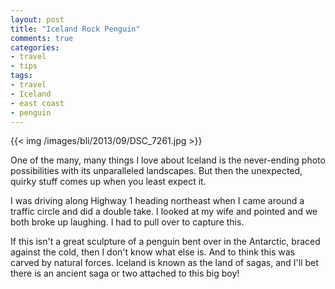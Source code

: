 ```yaml
---
layout: post
title: "Iceland Rock Penguin"
comments: true
categories:
- travel
- tips
tags:
- travel
- Iceland
- east coast
- penguin
---
```


{{<  img /images/bli/2013/09/DSC_7261.jpg  >}}

One of the many, many things I love about Iceland is the never-ending photo possibilities with its unparalleled landscapes. But then the unexpected, quirky stuff comes up when you least expect it. 

<!--more-->

I was driving along Highway 1 heading northeast when I came around a traffic circle and did a double take. I looked at my wife and pointed and we both broke up laughing. I had to pull over to capture this. 

If this isn't a great sculpture of a penguin bent over in the Antarctic, braced against the cold, then I don't know what else is. And to think this was carved by natural forces. Iceland is known as the land of sagas, and I'll bet there is an ancient saga or two attached to this big boy!

